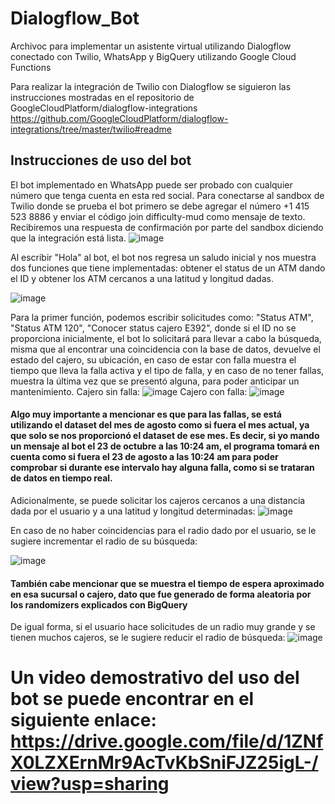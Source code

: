 # Dialogflow_Bot
Archivoc para implementar un asistente virtual utilizando Dialogflow conectado con Twilio, WhatsApp y BigQuery utilizando Google Cloud Functions

Para realizar la integración de Twilio con Dialogflow se siguieron las instrucciones mostradas en el repositorio de GoogleCloudPlatform/dialogflow-integrations https://github.com/GoogleCloudPlatform/dialogflow-integrations/tree/master/twilio#readme


## Instrucciones de uso del bot 
El bot implementado en WhatsApp puede ser probado con cualquier número que tenga cuenta en esta red social. Para conectarse al sandbox de Twilio donde se prueba el bot primero se debe agregar el número +1 415 523 8886 y enviar el código join difficulty-mud como mensaje de texto. Recibiremos una respuesta de confirmación por parte del sandbox diciendo que la integración está lista. 
![image](https://user-images.githubusercontent.com/60095090/197400306-30348767-6c0d-40c4-babc-6f25dfcda2d1.png)



Al escribir "Hola" al bot, el bot nos regresa un saludo inicial y nos muestra dos funciones que tiene implementadas: obtener el status de un ATM dando el ID y obtener los ATM cercanos a una latitud y longitud dadas. 

![image](https://user-images.githubusercontent.com/60095090/197400367-179c7a28-e763-4a15-be51-13a46d067da8.png)

Para la primer función, podemos escribir solicitudes como: "Status ATM", "Status ATM 120", "Conocer status cajero E392", donde si el ID no se proporciona inicialmente, el bot lo solicitará para llevar a cabo la búsqueda, misma que al encontrar una coincidencia con la base de datos, devuelve el estado del cajero, su ubicación, en caso de estar con falla muestra el tiempo que lleva la falla activa y el tipo de falla, y en caso de no tener fallas, muestra la última vez que se presentó alguna, para poder anticipar un mantenimiento.
Cajero sin falla:
![image](https://user-images.githubusercontent.com/60095090/197400639-3c1360a6-0df9-4de4-a684-525bac30b02a.png)
Cajero con falla: 
![image](https://user-images.githubusercontent.com/60095090/197400669-e14fdaf6-2e49-4cef-b7a7-e84229aca743.png)
#### Algo muy importante a mencionar es que para las fallas, se está utilizando el dataset del mes de agosto como si fuera el mes actual, ya que solo se nos proporcionó el dataset de ese mes. Es decir, si yo mando un mensaje al bot el 23 de octubre a las 10:24 am, el programa tomará en cuenta como si fuera el 23 de agosto a las 10:24 am para poder comprobar si durante ese intervalo hay alguna falla, como si se trataran de datos en tiempo real.

Adicionalmente, se puede solicitar los cajeros cercanos a una distancia dada por el usuario y a una latitud y longitud determinadas:
![image](https://user-images.githubusercontent.com/60095090/197400847-c6ab4f40-2ebe-43be-aa9f-312cd24a5e17.png)

En caso de no haber coincidencias para el radio dado por el usuario, se le sugiere incrementar el radio de su búsqueda: 

![image](https://user-images.githubusercontent.com/60095090/197400895-7254ff74-723a-41b4-a6a9-bbdbd396348c.png)

#### También cabe mencionar que se muestra el tiempo de espera aproximado en esa sucursal o cajero, dato que fue generado de forma aleatoria por los randomizers explicados con BigQuery

De igual forma, si el usuario hace solicitudes de un radio muy grande y se tienen muchos cajeros, se le sugiere reducir el radio de búsqueda:
![image](https://user-images.githubusercontent.com/60095090/197401046-cd874e43-562f-472c-b132-3c00c55cd82a.png)

# Un video demostrativo del uso del bot se puede encontrar en el siguiente enlace: https://drive.google.com/file/d/1ZNfX0LZXErnMr9AcTvKbSniFJZ25igL-/view?usp=sharing
